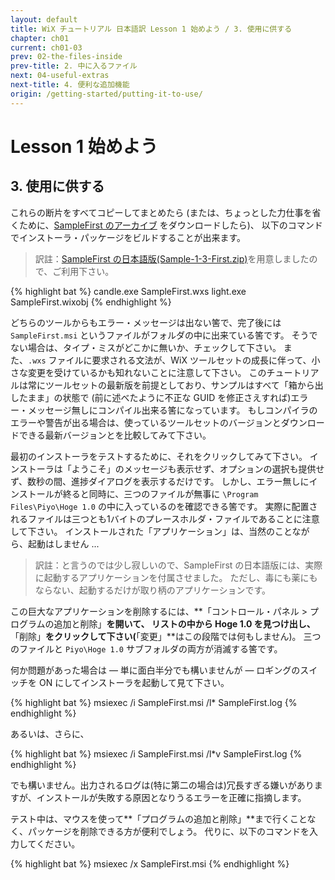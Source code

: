 ```yaml
---
layout: default
title: WiX チュートリアル 日本語訳 Lesson 1 始めよう / 3. 使用に供する
chapter: ch01
current: ch01-03
prev: 02-the-files-inside
prev-title: 2. 中に入るファイル
next: 04-useful-extras
next-title: 4. 便利な追加機能
origin: /getting-started/putting-it-to-use/
---
```

# Lesson 1 始めよう

## 3. 使用に供する

これらの断片をすべてコピーしてまとめたら
(または、ちょっとした力仕事を省くために、[SampleFirst のアーカイブ](https://www.firegiant.com/system/files/samples/SampleFirst.zip) をダウンロードしたら)、
以下のコマンドでインストーラ・パッケージをビルドすることが出来ます。

> 訳註：[SampleFirst の日本語版(Sample-1-3-First.zip)](/samples/Sample-1-3-First.zip)を用意しましたので、ご利用下さい。

{% highlight bat %}
candle.exe SampleFirst.wxs
light.exe SampleFirst.wixobj
{% endhighlight %} 

どちらのツールからもエラー・メッセージは出ない筈で、完了後には `SampleFirst.msi` というファイルがフォルダの中に出来ている筈です。
そうでない場合は、タイプ・ミスがどこかに無いか、チェックして下さい。
また、`.wxs` ファイルに要求される文法が、WiX ツールセットの成長に伴って、小さな変更を受けているかも知れないことに注意して下さい。
このチュートリアルは常にツールセットの最新版を前提としており、サンプルはすべて「箱から出したまま」の状態で
(前に述べたように不正な GUID を修正さえすれば)エラー・メッセージ無しにコンパイル出来る筈になっています。
もしコンパイラのエラーや警告が出る場合は、使っているツールセットのバージョンとダウンロードできる最新バージョンとを比較してみて下さい。

最初のインストーラをテストするために、それをクリックしてみて下さい。
インストーラは「ようこそ」のメッセージも表示せず、オプションの選択も提供せず、数秒の間、進捗ダイアログを表示するだけです。
しかし、エラー無しにインストールが終ると同時に、三つのファイルが無事に `\Program Files\Piyo\Hoge 1.0` の中に入っているのを確認できる筈です。
実際に配置されるファイルは三つとも1バイトのプレースホルダ・ファイルであることに注意して下さい。
インストールされた「アプリケーション」は、当然のことながら、起動はしません ...

>  訳註：と言うのでは少し寂しいので、SampleFirst の日本語版には、実際に起動するアプリケーションを付属させました。
   ただし、毒にも薬にもならない、起動するだけが取り柄のアプリケーションです。

この巨大なアプリケーションを削除するには、**「コントロール・パネル > プログラムの追加と削除」**を開いて、
リストの中から Hoge 1.0 を見つけ出し、**「削除」**をクリックして下さい(**「変更」**はこの段階では何もしません)。
三つのファイルと `Piyo\Hoge 1.0` サブフォルダの両方が消滅する筈です。

何か問題があった場合は — 単に面白半分でも構いませんが — ロギングのスイッチを ON にしてインストーラを起動して見て下さい。

{% highlight bat %}
msiexec /i SampleFirst.msi /l* SampleFirst.log
{% endhighlight %} 

あるいは、さらに、

{% highlight bat %}
msiexec /i SampleFirst.msi /l*v SampleFirst.log
{% endhighlight %} 

でも構いません。出力されるログは(特に第二の場合は)冗長すぎる嫌いがありますが、インストールが失敗する原因となりうるエラーを正確に指摘します。

テスト中は、マウスを使って**「プログラムの追加と削除」**まで行くことなく、パッケージを削除できる方が便利でしょう。
代りに、以下のコマンドを入力してください。

{% highlight bat %}
msiexec /x SampleFirst.msi
{% endhighlight %} 
